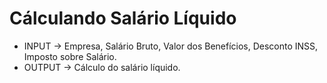 # Cálculando Salário Líquido

<ul>
<li>INPUT  -> Empresa, Salário Bruto, Valor dos Benefícios, Desconto INSS, Imposto sobre Salário.</li>
<li>OUTPUT -> Cálculo do salário líquido.</li>
</ul>

